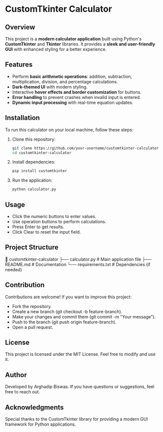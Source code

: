 # CustomTkinter Calculator

## Overview

This project is a **modern calculator application** built using Python's **CustomTkinter** and **Tkinter** libraries. It provides a **sleek and user-friendly GUI** with enhanced styling for a better experience.

## Features

- Perform **basic arithmetic operations**: addition, subtraction, multiplication, division, and percentage calculations.
- **Dark-themed UI** with modern styling.
- Interactive **hover effects and border customization** for buttons.
- **Error handling** to prevent crashes when invalid input is entered.
- **Dynamic input processing** with real-time equation updates.

## Installation

To run this calculator on your local machine, follow these steps:

1. Clone this repository:

   ```bash
   git clone https://github.com/your-username/customtkinter-calculator.git
   cd customtkinter-calculator

2. Install dependencies:
   
   ```bash
   pip install customtkinter

3. Run the application:
   ```bash
   python calculator.py

## Usage
- Click the numeric buttons to enter values.
- Use operation buttons to perform calculations.
- Press Enter to get results.
- Click Clear to reset the input field.

## Project Structure
📂 customtkinter-calculator
├── calculator.py  # Main application file
├── README.md      # Documentation
└── requirements.txt  # Dependencies (if needed)

## Contribution
Contributions are welcome! If you want to improve this project:
- Fork the repository.
- Create a new branch (git checkout -b feature-branch).
- Make your changes and commit them (git commit -m "Your message").
- Push to the branch (git push origin feature-branch).
- Open a pull request.

## License
This project is licensed under the MIT License. Feel free to modify and use it.

## Author
Developed by Arghadip Biswas. If you have questions or suggestions, feel free to reach out.

## Acknowledgments
Special thanks to the CustomTkinter library for providing a modern GUI framework for Python applications.





   
  



